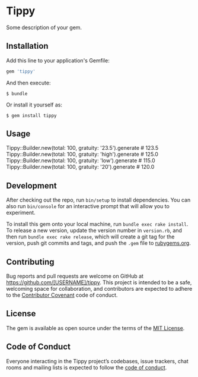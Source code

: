 # Tippy

Some description of your gem.

## Installation

Add this line to your application's Gemfile:

```ruby
gem 'tippy'
```

And then execute:

    $ bundle

Or install it yourself as:

    $ gem install tippy

## Usage

Tippy::Builder.new(total: 100, gratuity: '23.5').generate # 123.5
Tippy::Builder.new(total: 100, gratuity: 'high').generate # 125.0
Tippy::Builder.new(total: 100, gratuity: 'low').generate # 115.0
Tippy::Builder.new(total: 100, gratuity: '20').generate # 120.0

## Development

After checking out the repo, run `bin/setup` to install dependencies. You can also run `bin/console` for an interactive prompt that will allow you to experiment.

To install this gem onto your local machine, run `bundle exec rake install`. To release a new version, update the version number in `version.rb`, and then run `bundle exec rake release`, which will create a git tag for the version, push git commits and tags, and push the `.gem` file to [rubygems.org](https://rubygems.org).

## Contributing

Bug reports and pull requests are welcome on GitHub at https://github.com/[USERNAME]/tippy. This project is intended to be a safe, welcoming space for collaboration, and contributors are expected to adhere to the [Contributor Covenant](http://contributor-covenant.org) code of conduct.

## License

The gem is available as open source under the terms of the [MIT License](https://opensource.org/licenses/MIT).

## Code of Conduct

Everyone interacting in the Tippy project’s codebases, issue trackers, chat rooms and mailing lists is expected to follow the [code of conduct](https://github.com/[USERNAME]/tippy/blob/master/CODE_OF_CONDUCT.md).
